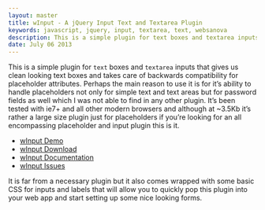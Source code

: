 ```yaml
---
layout: master
title: wInput - A jQuery Input Text and Textarea Plugin
keywords: javascript, jquery, input, textarea, text, websanova
description: This is a simple plugin for text boxes and textarea inputs that gives us clean looking text boxes and takes care of backwards compatibility for placeholder attributes. 
date: July 06 2013
---
```


This is a simple plugin for `text` boxes and `textarea` inputs that gives us clean looking text boxes and takes care of backwards compatibility for placeholder attributes. Perhaps the main reason to use it is for it’s ability to handle placeholders not only for simple text and text areas but for password fields as well which I was not able to find in any other plugin. It’s been tested with ie7+ and all other modern browsers and although at ~3.5Kb it’s rather a large size plugin just for placeholders if you’re looking for an all encompassing placeholder and input plugin this is it.

* [wInput Demo](http://winput.websanova.com/)
* [wInput Download](https://github.com/websanova/wInput/tags)
* [wInput Documentation](https://github.com/websanova/wInput#winputjs)
* [wInput Issues](https://github.com/websanova/wInput/issues)

It is far from a necessary plugin but it also comes wrapped with some basic CSS for inputs and labels that will allow you to quickly pop this plugin into your web app and start setting up some nice looking forms.